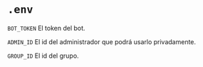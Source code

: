 # `.env`

`BOT_TOKEN` El token del bot.

`ADMIN_ID` El id del administrador que podrá usarlo privadamente.

`GROUP_ID` El id del grupo.
